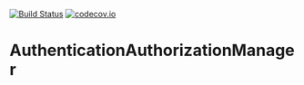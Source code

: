 [![Build Status](https://api.travis-ci.org/symbiote-h2020/AuthenticationAuthorizationManager.svg?branch=staging)](https://api.travis-ci.org/symbiote-h2020/AuthenticationAuthorizationManager)
[![codecov.io](https://codecov.io/github/symbiote-h2020/AuthenticationAuthorizationManager/branch/develop/graph/badge.svg)](https://codecov.io/github/symbiote-h2020/AuthenticationAuthorizationManager)

# AuthenticationAuthorizationManager